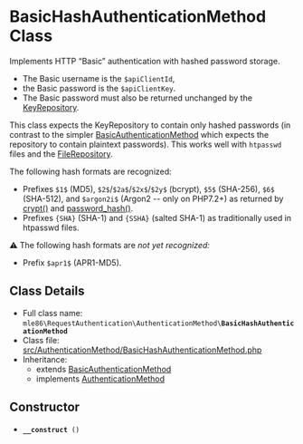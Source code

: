 # BasicHashAuthenticationMethod Class

Implements HTTP “Basic” authentication
with hashed password storage.

 - The Basic username is the `$apiClientId`,
 - the Basic password is the `$apiClientKey`.
 - The Basic password must also be returned unchanged by the [KeyRepository].

This class expects the KeyRepository to contain only hashed passwords
(in contrast to the simpler [BasicAuthenticationMethod]
which expects the repository to contain plaintext passwords).
This works well with `htpasswd` files and the [FileRepository].

The following hash formats are recognized:
 - Prefixes `$1$` (MD5),
   `$2$`/`$2a$`/`$2x$`/`$2y$` (bcrypt),
   `$5$` (SHA-256),
   `$6$` (SHA-512),
   and `$argon2i$` (Argon2 -- only on PHP7.2+)
   as returned by [crypt()] and [password_hash()].
 - Prefixes
   `{SHA}` (SHA-1) and `{SSHA}` (salted SHA-1)
   as traditionally used in htpasswd files.

⚠ The following hash formats are _not yet recognized:_
 - Prefix `$apr1$` (APR1-MD5).

[Exceptions]: Exceptions.md
[KeyRepository]: Class_KeyRepository.md
[AuthenticationMethod]: Class_AuthenticationMethod.md
[BasicAuthenticationMethod]: Class_BasicAuthenticationMethod.md
[FileRepository]: Class_FileRepository.md
[RequestAuthenticator]: Class_RequestAuthenticator.md
[RequestVerifier]: Class_RequestVerifier.md
[RequestInfo]: Class_RequestInfo.md
[crypt()]: https://php.net/manual/function.crypt.php
[password_hash()]: https://secure.php.net/manual/en/function.password-hash.php


## Class Details

* Full class name: <code>mle86\\RequestAuthentication\\AuthenticationMethod\\<b>BasicHashAuthenticationMethod</b></code>
* Class file: [src/AuthenticationMethod/BasicHashAuthenticationMethod.php](../src/AuthenticationMethod/BasicHashAuthenticationMethod.php)
* Inheritance:
    * extends [BasicAuthenticationMethod]
    * implements [AuthenticationMethod]


## Constructor

* <code><b>\_\_construct</b> ()</code>

